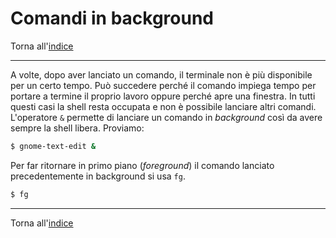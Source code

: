 # Comandi in background

Torna all'[indice](../toc.md)

---

A volte, dopo aver lanciato un comando, il terminale non è più disponibile
per un certo tempo. Può succedere perché il comando impiega tempo per portare
a termine il proprio lavoro oppure perché apre una finestra. In tutti questi
casi la shell resta occupata e non è possibile lanciare altri comandi.
L'operatore `&` permette di lanciare un comando in _background_ così da
avere sempre la shell libera. Proviamo:

```bash
$ gnome-text-edit &
```

Per far ritornare in primo piano (_foreground_) il comando lanciato precedentemente in background si usa `fg`.

```bash
$ fg
```

---

Torna all'[indice](../toc.md)
